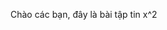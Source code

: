 <script src="https://cdn.jsdelivr.net/npm/mathjax@3/es5/tex-mml-chtml.js">

</script>

Chào các bạn, đây là bài tập tin x^2
